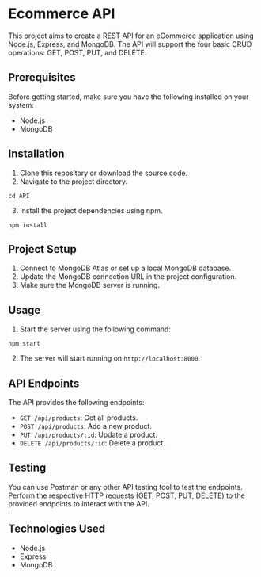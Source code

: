# Ecommerce API

This project aims to create a REST API for an eCommerce application using Node.js, Express, and MongoDB. The API will support the four basic CRUD operations: GET, POST, PUT, and DELETE.

## Prerequisites

Before getting started, make sure you have the following installed on your system:

- Node.js
- MongoDB

## Installation

1. Clone this repository or download the source code.
2. Navigate to the project directory.

```
cd API
```

3. Install the project dependencies using npm.

```
npm install
```

## Project Setup

1. Connect to MongoDB Atlas or set up a local MongoDB database.
2. Update the MongoDB connection URL in the project configuration.
3. Make sure the MongoDB server is running.

## Usage

1. Start the server using the following command:

```
npm start
```

2. The server will start running on `http://localhost:8000`.

## API Endpoints

The API provides the following endpoints:

- `GET /api/products`: Get all products.
- `POST /api/products`: Add a new product.
- `PUT /api/products/:id`: Update a product.
- `DELETE /api/products/:id`: Delete a product.

## Testing

You can use Postman or any other API testing tool to test the endpoints. Perform the respective HTTP requests (GET, POST, PUT, DELETE) to the provided endpoints to interact with the API.

## Technologies Used

- Node.js
- Express
- MongoDB
